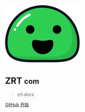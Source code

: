![logo](../_media/icon.svg ':size=WIDTHxHEIGHT')

# ZRT <small>com</small>

> zrt.docs

[GitHub](https://github.com/zhangruitian)
[开始](/zh-cn/notepad.md)

<!-- 背景图片 -->
<!-- ![](_media/bg.png) -->
<!-- 背景色 -->
<!-- ![color](#f0f0f0) -->